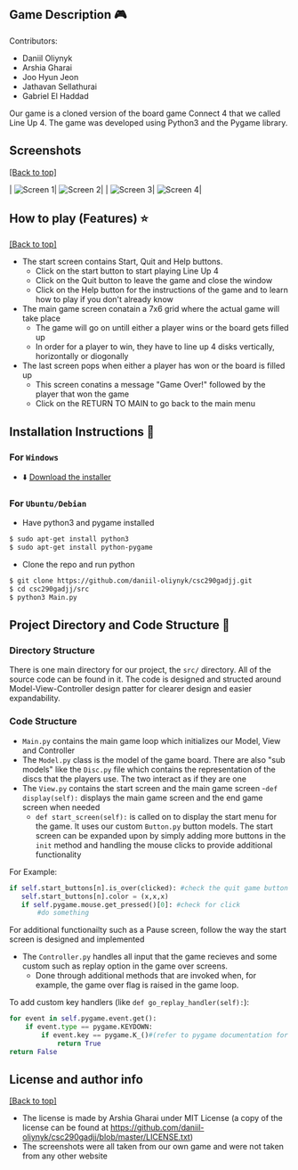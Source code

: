 ## Game Description :video_game:
Contributors:
- Daniil Oliynyk
- Arshia Gharai
- Joo Hyun Jeon
- Jathavan Sellathurai
- Gabriel El Haddad

Our game is a cloned version of the board game Connect 4 that we called Line Up 4. The game was developed using Python3 and the Pygame library.

## Screenshots
[[Back to top]](https://github.com/daniil-oliynyk/csc290gadjj#csc290[gadjj])

| ![Screen 1](https://github.com/daniil-oliynyk/csc290gadjj/blob/master/screenshots/Screen%20Shot%202019-03-18%20at%203.41.44%20PM.png)| ![Screen 2](https://github.com/daniil-oliynyk/csc290gadjj/blob/master/screenshots/Screen%20Shot%202019-03-18%20at%203.42.41%20PM.png)|
| ![Screen 3](https://github.com/daniil-oliynyk/csc290gadjj/blob/master/screenshots/Screen%20Shot%202019-03-18%20at%203.43.06%20PM.png)| ![Screen 4](https://github.com/daniil-oliynyk/csc290gadjj/blob/master/screenshots/NewEndScreen.png)|

## How to play (Features) :star:
[[Back to top]](https://github.com/daniil-oliynyk/csc290gadjj#csc290[gadjj])

- The start screen contains Start, Quit and Help buttons.
  - Click on the start button to start playing Line Up 4
  - Click on the Quit button to leave the game and close the window
  - Click on the Help button for the instructions of the game and to learn how to play if you don't already know
- The main game screen conatain a 7x6 grid where the actual game will take place
  - The game will go on untill either a player wins or the board gets filled up
  - In order for a player to win, they have to line up 4 disks vertically, horizontally or diogonally
- The last screen pops when either a player has won or the board is filled up
  - This screen conatins a message "Game Over!" followed by the player that won the game
  - Click on the RETURN TO MAIN to go back to the main menu


## Installation Instructions :floppy_disk: 
### For `Windows` 
- :arrow_down: [Download the installer](https://github.com/daniil-oliynyk/csc290gadjj/releases/tag/v1.0.0)
### For `Ubuntu/Debian`
- Have python3 and pygame installed
```bash
$ sudo apt-get install python3 
$ sudo apt-get install python-pygame
```
- Clone the repo and run python
```bash
$ git clone https://github.com/daniil-oliynyk/csc290gadjj.git
$ cd csc290gadjj/src
$ python3 Main.py
```


## Project Directory and Code Structure :file_folder: 

### Directory Structure
There is one main directory for our project, the `src/` directory. All of the source code can be found in it. The code is designed and structed around Model-View-Controller design patter for clearer design and easier expandability.

### Code Structure
- `Main.py` contains the main game loop which initializes our Model, View and Controller
- The `Model.py` class is the model of the game board. There are also "sub models" like the `Disc.py` file which contains the representation of the discs that the players use. The two interact as if they are one
- The `View.py` contains the start screen and the main game screen
    -`def display(self):` displays the main game screen and the end game screen when needed
    - `def start_screen(self):` is called on to display the start menu for the game. It uses our custom `Button.py` button models. The start screen can be expanded upon by simply adding more buttons in the `init` method and handling the mouse clicks to provide additional functionality

For Example:
 ```python
 if self.start_buttons[n].is_over(clicked): #check the quit game button
    self.start_buttons[n].color = (x,x,x)
    if self.pygame.mouse.get_pressed()[0]: #check for click
        #do something
 ```
 
For additional functionailty such as a Pause screen, follow the way the start screen is designed and implemented

- The `Controller.py` handles all input that the game recieves and some custom such as replay option in the game over screens.
    - Done through additional methods that are invoked when, for example, the game over flag is raised in the game loop.

To add custom key handlers (like `def go_replay_handler(self):`):
```python
for event in self.pygame.event.get():
    if event.type == pygame.KEYDOWN:
        if event.key == pygame.K_()#(refer to pygame documentation for keys):
            return True
return False

```


## License and author info
[[Back to top]](https://github.com/daniil-oliynyk/csc290gadjj#csc290[gadjj])

- The license is made by Arshia Gharai under MIT License (a copy of the license can be found at https://github.com/daniil-oliynyk/csc290gadjj/blob/master/LICENSE.txt)
- The screenshots were all taken from our own game and were not taken from any other website
